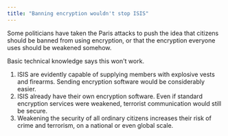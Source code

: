 ```yaml
---
title: "Banning encryption wouldn't stop ISIS"
---
```


Some politicians have taken the Paris attacks to push the idea that citizens
should be banned from using encryption, or that the encryption everyone uses
should be weakened somehow.

Basic technical knowledge says this won't work.

1. ISIS are evidently capable of supplying members with explosive vests and
firearms. Sending encryption software would be considerably easier.
2. ISIS already have their own encryption software. Even if standard encryption
services were weakened, terrorist communication would still be secure.
3. Weakening the security of all ordinary citizens increases their risk of crime
and terrorism, on a national or even global scale.

